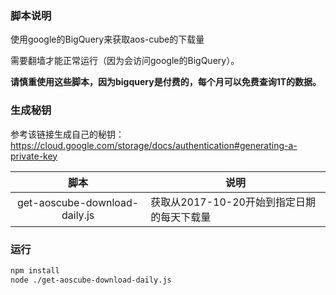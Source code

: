 ### 脚本说明

使用google的BigQuery来获取aos-cube的下载量

需要翻墙才能正常运行（因为会访问google的BigQuery）。

**请慎重使用这些脚本，因为bigquery是付费的，每个月可以免费查询1T的数据。**

### 生成秘钥

参考该链接生成自己的秘钥：https://cloud.google.com/storage/docs/authentication#generating-a-private-key

|脚本|说明|
|:---:|---|
|get-aoscube-download-daily.js|获取从2017-10-20开始到指定日期的每天下载量|

### 运行

```sh
npm install
node ./get-aoscube-download-daily.js
```

